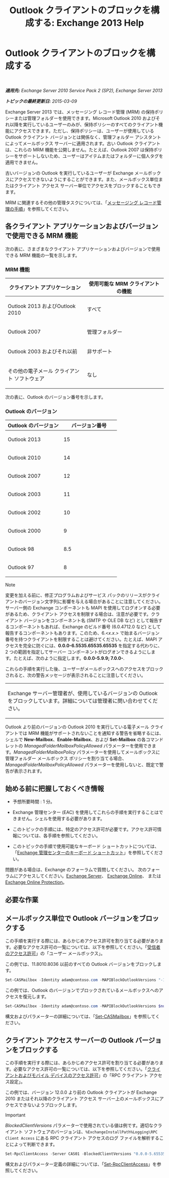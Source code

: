 ﻿---
title: 'Outlook クライアントのブロックを構成する: Exchange 2013 Help'
TOCTitle: Outlook クライアントのブロックを構成する
ms:assetid: 3a579c83-8bc7-4adc-a25c-8eb6eed7220c
ms:mtpsurl: https://technet.microsoft.com/ja-jp/library/Dd335207(v=EXCHG.150)
ms:contentKeyID: 51407519
ms.date: 04/24/2018
mtps_version: v=EXCHG.150
ms.translationtype: HT
---

# Outlook クライアントのブロックを構成する

 

_**適用先:** Exchange Server 2010 Service Pack 2 (SP2), Exchange Server 2013_

_**トピックの最終更新日:** 2015-03-09_

Exchange Server 2013 では、メッセージング レコード管理 (MRM) の保持ポリシーまたは管理フォルダーを使用できます。Microsoft Outlook 2010 およびそれ以降を実行しているユーザーのみが、保持ポリシーのすべてのクライアント機能にアクセスできます。ただし、保持ポリシーは、ユーザーが使用している Outlook クライアント バージョンとは関係なく、管理フォルダー アシスタントによってメールボックス サーバーに適用されます。古い Outlook クライアントは、これらの MRM 機能を公開しません。たとえば、Outlook 2007 は保持ポリシーをサポートしないため、ユーザーはアイテムまたはフォルダーに個人タグを適用できません。

古いバージョンの Outlook を実行しているユーザーが Exchange メールボックスにアクセスできないようにすることができます。また、メールボックス単位またはクライアント アクセス サーバー単位でアクセスをブロックすることもできます。

MRM に関連するその他の管理タスクについては、「[メッセージング レコード管理の手順](messaging-records-management-procedures-exchange-2013-help.md)」を参照してください。

## 各クライアント アプリケーションおよびバージョンで使用できる MRM 機能

次の表に、さまざまなクライアント アプリケーションおよびバージョンで使用できる MRM 機能の一覧を示します。

### MRM 機能

<table>
<colgroup>
<col style="width: 50%" />
<col style="width: 50%" />
</colgroup>
<thead>
<tr class="header">
<th>クライアント アプリケーション</th>
<th>使用可能な MRM クライアントの機能</th>
</tr>
</thead>
<tbody>
<tr class="odd">
<td><p>Outlook 2013 およびOutlook 2010</p></td>
<td><p>すべて</p></td>
</tr>
<tr class="even">
<td><p>Outlook 2007</p></td>
<td><p>管理フォルダー</p></td>
</tr>
<tr class="odd">
<td><p>Outlook 2003 およびそれ以前</p></td>
<td><p>非サポート</p></td>
</tr>
<tr class="even">
<td><p>その他の電子メール クライアント ソフトウェア</p></td>
<td><p>なし</p></td>
</tr>
</tbody>
</table>


次の表に、Outlook のバージョン番号を示します。

### Outlook のバージョン

<table>
<colgroup>
<col style="width: 50%" />
<col style="width: 50%" />
</colgroup>
<thead>
<tr class="header">
<th>Outlook のバージョン</th>
<th>バージョン番号</th>
</tr>
</thead>
<tbody>
<tr class="odd">
<td><p>Outlook 2013</p></td>
<td><p>15</p></td>
</tr>
<tr class="even">
<td><p>Outlook 2010</p></td>
<td><p>14</p></td>
</tr>
<tr class="odd">
<td><p>Outlook 2007</p></td>
<td><p>12</p></td>
</tr>
<tr class="even">
<td><p>Outlook 2003</p></td>
<td><p>11</p></td>
</tr>
<tr class="odd">
<td><p>Outlook 2002</p></td>
<td><p>10</p></td>
</tr>
<tr class="even">
<td><p>Outlook 2000</p></td>
<td><p>9</p></td>
</tr>
<tr class="odd">
<td><p>Outlook 98</p></td>
<td><p>8.5</p></td>
</tr>
<tr class="even">
<td><p>Outlook 97</p></td>
<td><p>8</p></td>
</tr>
</tbody>
</table>



> [!NOTE]
> 変更を加える前に、修正プログラムおよびサービス パックのリリースがクライアントのバージョン文字列に影響を与える場合があることに注意してください。サーバー側の Exchange コンポーネントも MAPI を使用してログオンする必要があるため、クライアント アクセスを制限する場合は、注意が必要です。クライアント バージョンをコンポーネント名 (SMTP や OLE DB など) として報告するコンポーネントもあれば、Exchange のビルド番号 (6.0.4712.0 など) として報告するコンポーネントもあります。このため、6.&lt;<EM>x</EM>.<EM>x</EM>.&gt; で始まるバージョン番号を持つクライアントを制限することは避けてください。たとえば、MAPI アクセスを完全に防ぐには、<STRONG>0.0.0-6.5535.65535.65535</STRONG> を指定する代わりに、2 つの範囲を指定してサーバー コンポーネントがログオンできるようにします。たとえば、次のように指定します。<STRONG>0.0.0-5.9.9; 7.0.0-</STRONG>.



これらの手順を実行した後、ユーザーがメールボックスへのアクセスをブロックされると、次の警告メッセージが表示されることに注意してください。


<table>
<colgroup>
<col style="width: 100%" />
</colgroup>
<tbody>
<tr class="odd">
<td><p>Exchange サーバー管理者が、使用しているバージョンの Outlook をブロックしています。詳細については管理者に問い合わせてください。</p></td>
</tr>
</tbody>
</table>


Outlook より前のバージョンの Outlook 2010 を実行している電子メール クライアントでは MRM 機能がサポートされないことを通知する警告を省略するには、シェルで **New-Mailbox**、**Enable-Mailbox**、および **Set-Mailbox** の各コマンドレットの *ManagedFolderMailboxPolicyAllowed* パラメーターを使用できます。*ManagedFolderMailboxPolicy* パラメーターを使用してメールボックスに管理フォルダー メールボックス ポリシーを割り当てる場合、*ManagedFolderMailboxPolicyAllowed* パラメーターを使用しないと、既定で警告が表示されます。

## 始める前に把握しておくべき情報

  - 予想所要時間 : 1 分。

  - Exchange 管理センター (EAC) を使用してこれらの手順を実行することはできません。シェルを使用する必要があります。

  - このトピックの手順には、特定のアクセス許可が必要です。アクセス許可情報については、各手順を参照してください。

  - このトピックの手順で使用可能なキーボード ショートカットについては、「[Exchange 管理センターのキーボード ショートカット](keyboard-shortcuts-in-the-exchange-admin-center-exchange-online-protection-help.md)」を参照してください。

問題がある場合は、Exchange のフォーラムで質問してください。 次のフォーラムにアクセスしてください。[Exchange Server](https://go.microsoft.com/fwlink/p/?linkid=60612)、 [Exchange Online](https://go.microsoft.com/fwlink/p/?linkid=267542)、 または [Exchange Online Protection](https://go.microsoft.com/fwlink/p/?linkid=285351)。

## 必要な作業

## メールボックス単位で Outlook バージョンをブロックする

この手順を実行する際には、あらかじめアクセス許可を割り当てる必要があります。必要なアクセス許可の一覧については、以下を参照してください。「[受信者のアクセス許可](recipients-permissions-exchange-2013-help.md)」の「ユーザー メールボックス」。

この例では、11.8010.8036 以前のすべての Outlook バージョンをブロックします。

```powershell
Set-CASMailbox -Identity adam@contoso.com -MAPIBlockOutlookVersions "-11.8010.8036"
```

この例では、Outlook のバージョンでブロックされているメールボックスへのアクセスを復元します。

```powershell
Set-CASMailbox -Identity adam@contoso.com -MAPIBlockOutlookVersions $null
```

構文およびパラメーターの詳細については、「[Set-CASMailbox](https://technet.microsoft.com/ja-jp/library/bb125264\(v=exchg.150\))」を参照してください。

## クライアント アクセス サーバーの Outlook バージョンをブロックする

この手順を実行する際には、あらかじめアクセス許可を割り当てる必要があります。必要なアクセス許可の一覧については、以下を参照してください。「[クライアントおよびモバイル デバイスのアクセス許可](clients-and-mobile-devices-permissions-exchange-2013-help.md)」の「RPC クライアント アクセス設定」。

この例では、バージョン 12.0.0 より前の Outlook クライアントが Exchange 2010 またはそれ以降のクライアント アクセス サーバー上のメールボックスにアクセスできないようブロックします。


> [!IMPORTANT]
> <EM>BlockedClientVersions</EM> パラメーターで使用されている値は例です。適切なクライアント ソフトウェアのバージョンは、<CODE>%ExchangeInstallPath%Logging\RPC Client Access</CODE> にある RPC クライアント アクセスのログ ファイルを解析することによって判断できます。



  ```powershell
  Set-RpcClientAccess -Server CAS01 -BlockedClientVersions "0.0.0-5.65535.65535;7.0.0;8.02.4-11.65535.65535"
  ```

構文およびパラメーター定義の詳細については、「[Set-RpcClientAccess](https://technet.microsoft.com/ja-jp/library/dd351072\(v=exchg.150\))」を参照してください。

